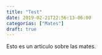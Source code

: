 ```yaml
---
title: "Test"
date: 2019-02-21T22:56:13-06:00
categorías: ["Mates"]
draft: true
---
```


Esto es un articulo sobre las mates.
